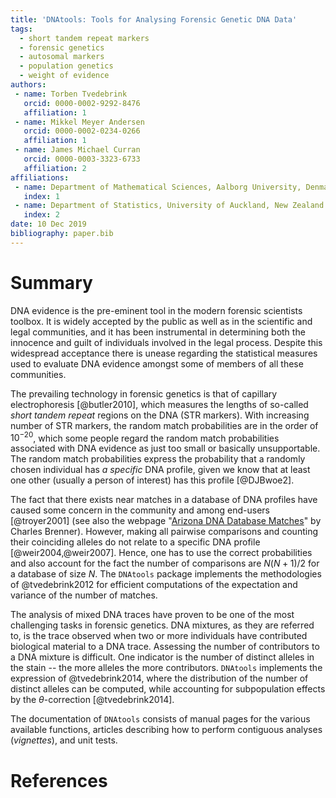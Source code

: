 ```yaml
---
title: 'DNAtools: Tools for Analysing Forensic Genetic DNA Data'
tags:
  - short tandem repeat markers
  - forensic genetics
  - autosomal markers
  - population genetics
  - weight of evidence
authors:
 - name: Torben Tvedebrink
   orcid: 0000-0002-9292-8476
   affiliation: 1
 - name: Mikkel Meyer Andersen
   orcid: 0000-0002-0234-0266
   affiliation: 1
 - name: James Michael Curran
   orcid: 0000-0003-3323-6733
   affiliation: 2
affiliations:
 - name: Department of Mathematical Sciences, Aalborg University, Denmark
   index: 1
 - name: Department of Statistics, University of Auckland, New Zealand
   index: 2
date: 10 Dec 2019
bibliography: paper.bib
---
```


# Summary

DNA evidence is the pre-eminent tool in the modern forensic scientists toolbox. It is widely accepted by the public as well as in the scientific and legal communities, and it has been instrumental in determining both the innocence and guilt of individuals involved in the legal process. Despite this widespread acceptance there is unease regarding the statistical measures used to evaluate DNA evidence amongst some of members of all these communities. 

The prevailing technology in forensic genetics is that of capillary electrophoresis [@butler2010], which measures the lengths of so-called *short tandem repeat* regions on the DNA (STR markers). With increasing number of STR markers, the random match probabilities are in the order of $10^{-20}$, which some people regard the random match probabilities associated with DNA evidence as just too small or basically unsupportable. The random match probabilities express the probability that a randomly chosen individual has *a specific* DNA profile, given we know that at least one other (usually a person of interest) has this profile [@DJBwoe2]. 

The fact that there exists near matches in a database of DNA profiles have caused some concern in the community and among end-users [@troyer2001] (see also the webpage "[Arizona DNA Database Matches](http://dna-view.com/ArizonaMatch.htm)" by Charles Brenner). However, making all pairwise comparisons and counting their coinciding alleles do not relate to a specific DNA profile [@weir2004,@weir2007]. Hence, one has to use the correct probabilities and also account for the fact the number of comparisons are $N(N+1)/2$ for a database of size $N$. The `DNAtools` package implements the methodologies of @tvedebrink2012 for efficient computations of the expectation and variance of the number of matches.

The analysis of mixed DNA traces have proven to be one of the most challenging tasks in forensic genetics. DNA mixtures, as they are referred to, is the trace observed when two or more individuals have contributed biological material to a DNA trace. Assessing the number of contributors to a DNA mixture is difficult. One indicator is the number of distinct alleles in the stain -- the more alleles the more contributors. `DNAtools` implements the expression of @tvedebrink2014, where the distribution of the number of distinct alleles can be computed, while accounting for subpopulation effects by the $\theta$-correction [@tvedebrink2014].

The documentation of `DNAtools` consists of manual pages for the various available functions, articles describing how to perform contiguous analyses (*vignettes*), and unit tests.

# References

